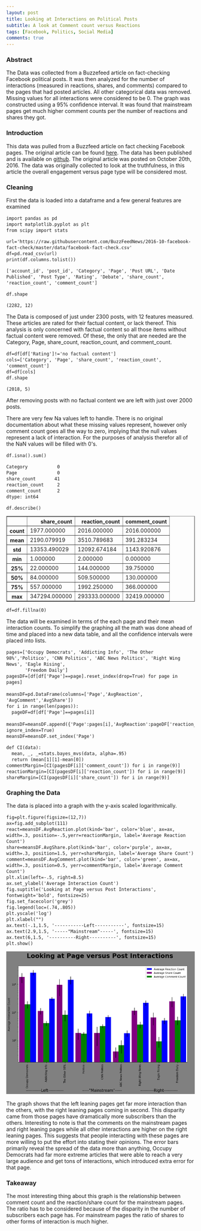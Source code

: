 ```yaml
---
layout: post
title: Looking at Interactions on Political Posts
subtitle: A look at Comment count versus Reactions
tags: [Facebook, Politics, Social Media]
comments: true
---
```



### Abstract

The Data was collected from a Buzzefeed article on fact-checking Facebook political posts. It was then analyzed for the number of interactions (measured in reactions, shares, and comments) compared to the pages that had posted articles. All other categorical data was removed. Missing values for all interactions were considered to be 0. The graph was constructed using a 95% confidence interval. It was found that mainstream pages get much higher comment counts per the number of reactions and shares they got. 

### Introduction

This data was pulled from a Buzzfeed article on fact checking Facebook pages. The original article can be found [here](https://www.buzzfeednews.com/article/craigsilverman/partisan-fb-pages-analysis#.ia1QB2KJl). The data has been published and is available on [github](https://github.com/BuzzFeedNews/2016-10-facebook-fact-check/blob/master/data/facebook-fact-check.csv). The original article was posted on October 20th, 2016. The data was originally collected to look at the truthfulness, in this article the overall engagement versus page type will be considered most.

### Cleaning

First the data is loaded into a dataframe and a few general features are examined




```
import pandas as pd
import matplotlib.pyplot as plt
from scipy import stats
```


```
url='https://raw.githubusercontent.com/BuzzFeedNews/2016-10-facebook-fact-check/master/data/facebook-fact-check.csv'
df=pd.read_csv(url)
print(df.columns.tolist())
```

    ['account_id', 'post_id', 'Category', 'Page', 'Post URL', 'Date Published', 'Post Type', 'Rating', 'Debate', 'share_count', 'reaction_count', 'comment_count']



```
df.shape
```




    (2282, 12)



The Data is composed of just under 2300 posts, with 12 features measured. These articles are rated for their factual content, or lack thereof. This analysis is only concerned with factual content so all those items without factual content were removed. Of these, the only that are needed are the Category, Page, share_count, reaction_count, and comment_count. 


```
df=df[df['Rating']!='no factual content']
cols=['Category', 'Page', 'share_count', 'reaction_count', 'comment_count']
df=df[cols]
df.shape
```




    (2018, 5)



After removing posts with no factual content we are left with just over 2000 posts. 

There are very few Na values left to handle. There is no original documentation about what these missing values represent, however only comment count goes all the way to zero, implying that the null values represent a lack of interaction. For the purposes of analysis therefor all of the NaN values will be filled with 0's. 


```
df.isna().sum()
```




    Category           0
    Page               0
    share_count       41
    reaction_count     2
    comment_count      2
    dtype: int64




```
df.describe()
```




<div>
<style scoped>
    .dataframe tbody tr th:only-of-type {
        vertical-align: middle;
    }

    .dataframe tbody tr th {
        vertical-align: top;
    }

    .dataframe thead th {
        text-align: right;
    }
</style>
<table border="1" class="dataframe">
  <thead>
    <tr style="text-align: right;">
      <th></th>
      <th>share_count</th>
      <th>reaction_count</th>
      <th>comment_count</th>
    </tr>
  </thead>
  <tbody>
    <tr>
      <th>count</th>
      <td>1977.000000</td>
      <td>2016.000000</td>
      <td>2016.000000</td>
    </tr>
    <tr>
      <th>mean</th>
      <td>2190.079919</td>
      <td>3510.789683</td>
      <td>391.283234</td>
    </tr>
    <tr>
      <th>std</th>
      <td>13353.490029</td>
      <td>12092.674184</td>
      <td>1143.920876</td>
    </tr>
    <tr>
      <th>min</th>
      <td>1.000000</td>
      <td>2.000000</td>
      <td>0.000000</td>
    </tr>
    <tr>
      <th>25%</th>
      <td>22.000000</td>
      <td>144.000000</td>
      <td>39.750000</td>
    </tr>
    <tr>
      <th>50%</th>
      <td>84.000000</td>
      <td>509.500000</td>
      <td>130.000000</td>
    </tr>
    <tr>
      <th>75%</th>
      <td>557.000000</td>
      <td>1992.250000</td>
      <td>366.000000</td>
    </tr>
    <tr>
      <th>max</th>
      <td>347294.000000</td>
      <td>293333.000000</td>
      <td>32419.000000</td>
    </tr>
  </tbody>
</table>
</div>




```
df=df.fillna(0)
```

The data will be examined in terms of the each page and their mean interaction counts. To simplify the graphing all the math was done ahead of time and placed into a new data table, and all the confidence intervals were placed into lists.  



```
pages=['Occupy Democrats', 'Addicting Info', 'The Other 98%','Politico', 'CNN Politics', 'ABC News Politics', 'Right Wing News', 'Eagle Rising', 
       'Freedom Daily']
pagesDF=[df[df['Page']==page].reset_index(drop=True) for page in pages]

meansDF=pd.DataFrame(columns=['Page','AvgReaction', 'AvgComment','AvgShare'])
for i in range(len(pages)):
  pageDF=df[df['Page']==pages[i]]
  meansDF=meansDF.append({'Page':pages[i],'AvgReaction':pageDF['reaction_count'].mean(),'AvgComment':pageDF['comment_count'].mean(),'AvgShare':pageDF['share_count'].mean()}, ignore_index=True)
meansDF=meansDF.set_index('Page')
```


```
def CI(data):
  mean, _, _=stats.bayes_mvs(data, alpha=.95)
  return (mean[1][1]-mean[0])
commentMargin=[CI(pagesDF[i]['comment_count']) for i in range(9)]
reactionMargin=[CI(pagesDF[i]['reaction_count']) for i in range(9)]
shareMargin=[CI(pagesDF[i]['share_count']) for i in range(9)]
```

### Graphing the Data

The data is placed into a graph with the y-axis scaled logarithmically. 


```
fig=plt.figure(figsize=(12,7))
ax=fig.add_subplot(111)
react=meansDF.AvgReaction.plot(kind='bar', color='blue', ax=ax, width=.3, position=-.5,yerr=reactionMargin, label='Average Reaction Count')
share=meansDF.AvgShare.plot(kind='bar', color='purple', ax=ax, width=.3, position=1.5, yerr=shareMargin, label='Average Share Count')
comment=meansDF.AvgComment.plot(kind='bar', color='green', ax=ax, width=.3, position=0.5, yerr=commentMargin, label='Average Comment Count')
plt.xlim(left=-.5, right=8.5)
ax.set_ylabel('Average Interaction Count')
fig.suptitle('Looking at Page versus Post Interactions', fontweight='bold', fontsize=25)
fig.set_facecolor('grey')
fig.legend(loc=(.74,.805))
plt.yscale('log')
plt.xlabel("")
ax.text(-.1,1.5, '-----------Left-----------', fontsize=15)
ax.text(2.9,1.5, '-----"Mainstream"-----', fontsize=15)
ax.text(6,1.5, '----------Right----------', fontsize=15)
plt.show()
```


![png](https://raw.githubusercontent.com/eyvonne/eyvonne.github.io/master/img/2019_08_23_Looking_At_Interaction_on_Political_Posts-2_16_0.png)


The graph shows that the left leaning pages get far more interaction than the others, with the right leaning pages coming in second. This disparity came from those pages have dramatically more subscribers than the others. Interesting to note is that the comments on the mainstream pages and right leaning pages while all other interactions are higher on the right leaning pages. This suggests that people interacting with these pages are more willing to put the effort into stating their opinions. The error bars primarily reveal the spread of the data more than anything, Occupy Democrats had far more extreme articles that were able to reach a very large audience and get tons of interactions, which introduced extra error for that page. 


### Takeaway
The most interesting thing about this graph is the relationship between comment count and the reaction/share count for the mainstream pages. The ratio has to be considered because of the disparity in the number of subscribers each page has. For mainstream pages the ratio of shares to other forms of interaction is much higher. 
